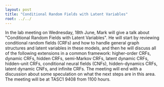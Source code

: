 ```yaml
---
layout: post
title: "Conditional Random Fields with Latent Variables"
root: ../../
---
```

In the lab meeting on Wednesday, 18th June, Mark will give a talk about "Conditional Random Fields with Latent Variables". He will start by reviewing conditional random fields (CRFs) and how to handle general graph structures and latent variables in these models, and then he will discuss all of the following extensions in a common framework: higher-order CRFs, dynamic CRFs, hidden CRFs, semi-Markov CRFs, latent dynamic CRFs, hidden-unit CRFs, conditional neural fields (CNFs), hidden-dynamics CRFs, latent dynamic CNFs, and infinite CRFs. The meeting will end with a discussion about some speculation on what the next steps are in this area. The meeting will be at TASC1 9408 from 1100 hours.
